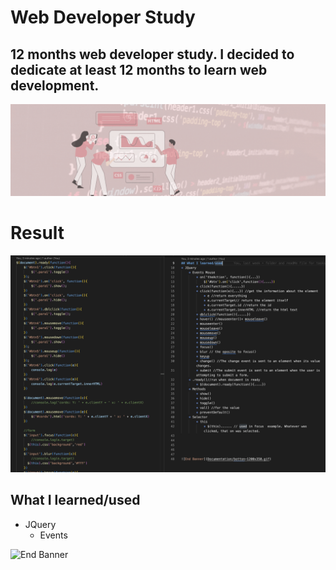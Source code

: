 # Web Developer Study
## 12 months web developer study. I decided to dedicate at least 12 months to learn web development.

![Begin Banner](/Documentation/top-1200x350.gif)
 
# Result
![Middle Banner](/WDS-37_JQuery-2_jQuery_Crash_Course_2-Events/wds-37.png)
   
## What I learned/used
* JQuery
    * Events


        

   

![End Banner](Documentation/botton-1200x350.gif)